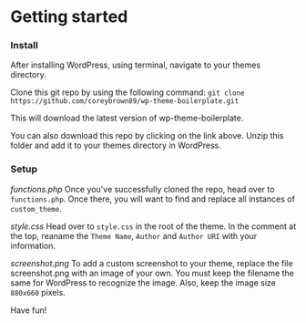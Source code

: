 # Getting started

### Install
After installing WordPress, using terminal, navigate to your themes directory. 

Clone this git repo by using the following command:
`git clone https://github.com/coreybrown89/wp-theme-boilerplate.git`

This will download the latest version of wp-theme-boilerplate. 

You can also download this repo by clicking on the link above. Unzip this folder and add it to your themes directory in WordPress. 

### Setup
*functions.php*
Once you've successfully cloned the repo, head over to `functions.php`. Once there, you will want to find and replace all instances of `custom_theme`.

*style.css*
Head over to `style.css` in the root of the theme. In the comment at the top, reaname the `Theme Name`, `Author` and `Author URI` with your information. 

*screenshot.png*
To add a custom screenshot to your theme, replace the file screenshot.png with an image of your own. You must keep the filename the same for WordPress to recognize the image. Also, keep the image size `880x660` pixels.

Have fun!


